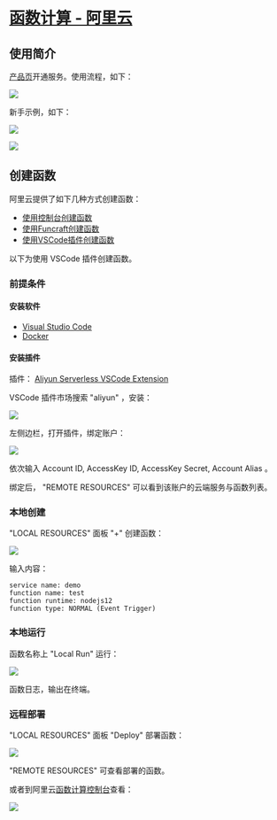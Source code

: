 # [函数计算 - 阿里云](https://help.aliyun.com/product/50980.html)

## 使用简介

[产品页](https://www.aliyun.com/product/fc)开通服务。使用流程，如下：

![](images/serverless/flaw.png)

新手示例，如下：

![](images/serverless/guide_0.png)

![](images/serverless/guide_1.png)

## 创建函数

阿里云提供了如下几种方式创建函数：

* [使用控制台创建函数](https://help.aliyun.com/document_detail/51783.html)
* [使用Funcraft创建函数](https://help.aliyun.com/document_detail/155100.html)
* [使用VSCode插件创建函数](https://help.aliyun.com/document_detail/155679.html)

以下为使用 VSCode 插件创建函数。

### 前提条件

#### 安装软件

* [Visual Studio Code](https://code.visualstudio.com/)
* [Docker](https://docs.docker.com/get-docker/)

#### 安装插件

插件： [Aliyun Serverless VSCode Extension](https://github.com/alibaba/serverless-vscode/)

VSCode 插件市场搜索 "aliyun" ，安装：

![](images/serverless/code_aliyun_ext.png)

左侧边栏，打开插件，绑定账户：

![](images/serverless/code_aliyun_bind.png)

依次输入 Account ID, AccessKey ID, AccessKey Secret, Account Alias 。

绑定后， "REMOTE RESOURCES" 可以看到该账户的云端服务与函数列表。

### 本地创建

"LOCAL RESOURCES" 面板 "+" 创建函数：

![](images/serverless/code_fc_create.png)

输入内容：

    service name: demo
    function name: test
    function runtime: nodejs12
    function type: NORMAL (Event Trigger)

### 本地运行

函数名称上 "Local Run" 运行：

![](images/serverless/code_fc_run.png)

函数日志，输出在终端。

### 远程部署

"LOCAL RESOURCES" 面板 "Deploy" 部署函数：

![](images/serverless/code_fc_deploy.png)

"REMOTE RESOURCES" 可查看部署的函数。

或者到阿里云[函数计算控制台](https://fc.console.aliyun.com)查看：

![](images/serverless/demo_test.png)
